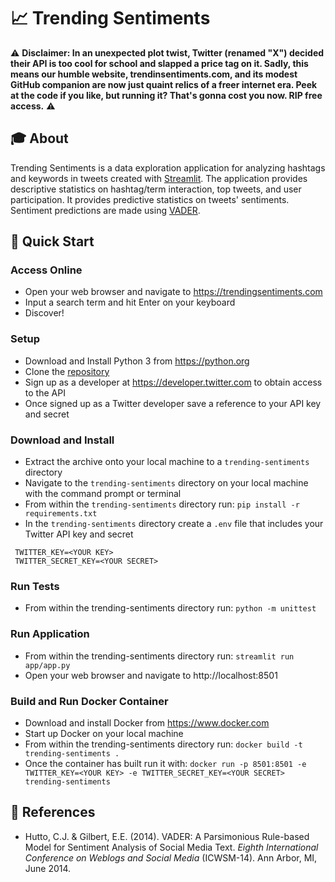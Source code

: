 # 📈 Trending Sentiments

⚠️ **Disclaimer: In an unexpected plot twist, Twitter (renamed "X") decided their API is too cool for school and slapped a price tag on it. Sadly, this means our humble website, trendinsentiments.com, and its modest GitHub companion are now just quaint relics of a freer internet era. Peek at the code if you like, but running it? That's gonna cost you now. RIP free access.** ⚠️

## 🎓 About

Trending Sentiments is a data exploration application for analyzing hashtags and keywords in tweets created with [Streamlit](https://streamlit.io/). The application provides descriptive statistics on hashtag/term interaction, top tweets, and user participation. It provides predictive statistics on tweets' sentiments. Sentiment predictions are made using [VADER](https://github.com/cjhutto/vaderSentiment).

## 🚀 Quick Start

### Access Online

- Open your web browser and navigate to https://trendingsentiments.com
- Input a search term and hit Enter on your keyboard
- Discover!

### Setup

- Download and Install Python 3 from https://python.org
- Clone the [repository](https://github.com/Dormanator/trending-sentiments)
- Sign up as a developer at https://developer.twitter.com to obtain access to the API
- Once signed up as a Twitter developer save a reference to your API key and secret

### Download and Install

- Extract the archive onto your local machine to a `trending-sentiments` directory
- Navigate to the `trending-sentiments` directory on your local machine with the command prompt or terminal
- From within the `trending-sentiments` directory run: `pip install -r requirements.txt`
- In the `trending-sentiments` directory create a `.env` file that includes your Twitter API key and secret

```
 TWITTER_KEY=<YOUR KEY>
 TWITTER_SECRET_KEY=<YOUR SECRET>
```

### Run Tests

- From within the trending-sentiments directory run: `python -m unittest  `

### Run Application

- From within the trending-sentiments directory run: `streamlit run app/app.py`
- Open your web browser and navigate to http://localhost:8501

### Build and Run Docker Container
- Download and install Docker from https://www.docker.com
- Start up Docker on your local machine
- From within the trending-sentiments directory run: `docker build -t trending-sentiments .`
- Once the container has built run it with:
  `docker run -p 8501:8501 -e TWITTER_KEY=<YOUR KEY> -e TWITTER_SECRET_KEY=<YOUR SECRET> trending-sentiments`

## 📖 References

- Hutto, C.J. & Gilbert, E.E. (2014). VADER: A Parsimonious Rule-based Model for Sentiment Analysis of Social Media Text. _Eighth International Conference on Weblogs and Social Media_ (ICWSM-14). Ann Arbor, MI, June 2014.
